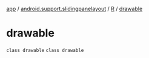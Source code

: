 [app](../../../index.md) / [android.support.slidingpanelayout](../../index.md) / [R](../index.md) / [drawable](./index.md)

# drawable

`class drawable`
`class drawable`